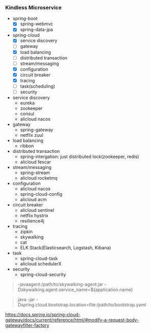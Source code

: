 ### Kindless Microservice

- spring-boot
  - [x] spring-webmvc
  - [x] spring-data-jpa
- spring-cloud
  - [x] service discovery
  - [ ] gateway
  - [x] load balancing
  - [ ] distributed transaction
  - [ ] stream/messaging
  - [x] configuration
  - [x] circuit breaker
  - [x] tracing
  - [ ] task(scheduling)
  - [ ] security

- service discovery
  - eureka
  - zookeeper
  - consul
  - alicloud nacos
- gateway
  - spring-gateway
  - netflix zuul
- load balancing
  - ribbon
- distributed transaction
  - spring-intergation: just distributed lock(zookeeper, redis)
  - alicloud fescar
- stream/messaging
  - spring-stream
  - alicloud rocketmq
- configuration
  - alicloud nacos
  - spring-cloud-config
  - alicloud acm
- circuit breaker
  - alicloud sentinel
  - netflix hystrix
  - resilience4j
- tracing
  - zipkin
  - skywalking
  - cat
  - ELK Stack(Elasticsearch, Logstash, Kibana)
- task
  - spring-cloud-task
  - alicloud schedulerX
- security
  - spring-cloud-security

> -javaagent:/path/to/skywalking-agent.jar -Dskywalking.agent.service_name=${application.name}

> java -jar -Dspring.cloud.bootstrap.location=file:/path/to/bootstrap.yaml

https://docs.spring.io/spring-cloud-gateway/docs/current/reference/html/#modify-a-request-body-gatewayfilter-factory
